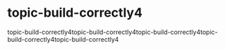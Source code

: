 # topic-build-correctly4
topic-build-correctly4topic-build-correctly4topic-build-correctly4topic-build-correctly4topic-build-correctly4
